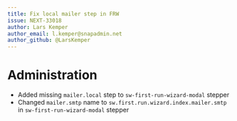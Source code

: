 ```yaml
---
title: Fix local mailer step in FRW
issue: NEXT-33018
author: Lars Kemper
author_email: l.kemper@snapadmin.net
author_github: @LarsKemper
---
```

# Administration
* Added missing `mailer.local` step to `sw-first-run-wizard-modal` stepper
* Changed `mailer.smtp` name to `sw.first.run.wizard.index.mailer.smtp` in `sw-first-run-wizard-modal` stepper
